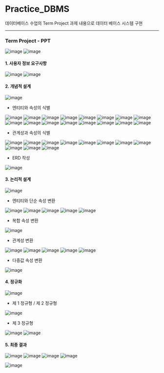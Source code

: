 # Practice_DBMS
데이터베이스 수업의 Term Project 과제 내용으로 데이터 베이스 시스템 구현


***

### Term Project - PPT

![image](https://user-images.githubusercontent.com/85846475/121943663-c50cd480-cd8c-11eb-96ae-238215bcec04.png)
![image](https://user-images.githubusercontent.com/85846475/121943674-c807c500-cd8c-11eb-81d9-fe03ad61b637.png)


#### 1. 사용자 정보 요구사항

![image](https://user-images.githubusercontent.com/85846475/121943680-ca6a1f00-cd8c-11eb-98fd-43b2a23055e1.png)
![image](https://user-images.githubusercontent.com/85846475/121943691-cd650f80-cd8c-11eb-896f-9c0e5867e6cb.png)



#### 2. 개념적 설계

![image](https://user-images.githubusercontent.com/85846475/121943776-e2da3980-cd8c-11eb-9c55-6923f3cc6690.png)


- 엔티티와 속성의 식별

![image](https://user-images.githubusercontent.com/85846475/121943840-f1285580-cd8c-11eb-89af-8bea2bb92180.png)
![image](https://user-images.githubusercontent.com/85846475/121943847-f2f21900-cd8c-11eb-9ae8-aaaa51fc5f42.png)
![image](https://user-images.githubusercontent.com/85846475/121943862-f685a000-cd8c-11eb-847c-264d009820c9.png)
![image](https://user-images.githubusercontent.com/85846475/121943868-f84f6380-cd8c-11eb-9cd1-32ebbadf3b22.png)
![image](https://user-images.githubusercontent.com/85846475/121943875-f9809080-cd8c-11eb-8066-12c6fe817a34.png)
![image](https://user-images.githubusercontent.com/85846475/121943884-ff767180-cd8c-11eb-8e48-7be5586a1344.png)
![image](https://user-images.githubusercontent.com/85846475/121943891-01d8cb80-cd8d-11eb-8f36-c9d2f3d5e722.png)
![image](https://user-images.githubusercontent.com/85846475/121943904-0309f880-cd8d-11eb-8f20-877f6d9bf704.png)
![image](https://user-images.githubusercontent.com/85846475/121943910-04d3bc00-cd8d-11eb-8133-f077e0b6c4e7.png)
![image](https://user-images.githubusercontent.com/85846475/121943917-069d7f80-cd8d-11eb-8819-fd396570a5c0.png)
![image](https://user-images.githubusercontent.com/85846475/121943929-09987000-cd8d-11eb-9aad-87ee2681efd6.png)
![image](https://user-images.githubusercontent.com/85846475/121943933-0b623380-cd8d-11eb-8bb1-007ae003242e.png)
![image](https://user-images.githubusercontent.com/85846475/121943939-0d2bf700-cd8d-11eb-969e-ad9d263506fd.png)
![image](https://user-images.githubusercontent.com/85846475/121943941-0ef5ba80-cd8d-11eb-9f0d-a9b985ba02ec.png)
![image](https://user-images.githubusercontent.com/85846475/121943949-11f0ab00-cd8d-11eb-8fce-baa5882a499c.png)
![image](https://user-images.githubusercontent.com/85846475/121943959-14530500-cd8d-11eb-9016-506c3a5a975a.png)


- 관계성과 속성의 식별

![image](https://user-images.githubusercontent.com/85846475/121943984-1ae17c80-cd8d-11eb-8831-3da3b3aaf682.png)
![image](https://user-images.githubusercontent.com/85846475/121943994-1e750380-cd8d-11eb-8e5f-f87979c2e8b4.png)
![image](https://user-images.githubusercontent.com/85846475/121944003-1fa63080-cd8d-11eb-9c0b-a6d9f3208441.png)
![image](https://user-images.githubusercontent.com/85846475/121944013-216ff400-cd8d-11eb-8f54-31a4464b86f6.png)
![image](https://user-images.githubusercontent.com/85846475/121944021-23d24e00-cd8d-11eb-8301-f8c5f4e981c1.png)
![image](https://user-images.githubusercontent.com/85846475/121944025-259c1180-cd8d-11eb-9c95-2141cbdd76a5.png)
![image](https://user-images.githubusercontent.com/85846475/121944029-2765d500-cd8d-11eb-8fad-b6aa991213bf.png)
![image](https://user-images.githubusercontent.com/85846475/121944040-29c82f00-cd8d-11eb-8979-431c1021736f.png)
![image](https://user-images.githubusercontent.com/85846475/121944047-2c2a8900-cd8d-11eb-85ee-4405f6fd1741.png)
![image](https://user-images.githubusercontent.com/85846475/121944058-2f257980-cd8d-11eb-98bb-942105b7462b.png)
![image](https://user-images.githubusercontent.com/85846475/121944063-3056a680-cd8d-11eb-9b82-df07b54b4583.png)


- ERD 작성

![image](https://user-images.githubusercontent.com/85846475/121944096-39477800-cd8d-11eb-9207-3b96055c0c2d.png)


#### 3. 논리적 설계

![image](https://user-images.githubusercontent.com/85846475/121944205-5bd99100-cd8d-11eb-9db6-fd4963ee6b3d.png)


- 엔티티와 단순 속성 변환

![image](https://user-images.githubusercontent.com/85846475/121944276-6eec6100-cd8d-11eb-94e2-638a5a73d647.png)
![image](https://user-images.githubusercontent.com/85846475/121944284-70b62480-cd8d-11eb-9099-0df35f586b8a.png)
![image](https://user-images.githubusercontent.com/85846475/121944288-73187e80-cd8d-11eb-8c04-c147ff6b7d04.png)
![image](https://user-images.githubusercontent.com/85846475/121944293-74e24200-cd8d-11eb-9c05-3401abf02b31.png)
![image](https://user-images.githubusercontent.com/85846475/121944299-77dd3280-cd8d-11eb-80ac-2098a435ddfb.png)


- 복합 속성 변환

![image](https://user-images.githubusercontent.com/85846475/121944303-7ad82300-cd8d-11eb-89c1-a64cb5f9ee1d.png)


- 관계성 변환

![image](https://user-images.githubusercontent.com/85846475/121944341-89263f00-cd8d-11eb-9aa6-57a1935233b6.png)
![image](https://user-images.githubusercontent.com/85846475/121944347-8b889900-cd8d-11eb-9cb2-bcc1702ba458.png)
![image](https://user-images.githubusercontent.com/85846475/121944353-8d525c80-cd8d-11eb-9d31-7c701d010575.png)
![image](https://user-images.githubusercontent.com/85846475/121944360-8f1c2000-cd8d-11eb-8b66-4439b7f00799.png)
![image](https://user-images.githubusercontent.com/85846475/121944368-92171080-cd8d-11eb-862d-7c12ade0aca4.png)


- 다중값 속성 변환

![image](https://user-images.githubusercontent.com/85846475/121944398-980cf180-cd8d-11eb-8d33-1ddf930651c6.png)



#### 4. 정규화

![image](https://user-images.githubusercontent.com/85846475/121944490-af4bdf00-cd8d-11eb-8513-e4e040cfa2fa.png)


- 제 1 정규형 / 제 2 정규형

![image](https://user-images.githubusercontent.com/85846475/121944530-b7a41a00-cd8d-11eb-907b-2d0615848333.png)


- 제 3 정규형

![image](https://user-images.githubusercontent.com/85846475/121944567-c25eaf00-cd8d-11eb-971d-68fae83963bd.png)
![image](https://user-images.githubusercontent.com/85846475/121944600-c7bbf980-cd8d-11eb-85a7-abf79addbd42.png)



#### 5. 최종 결과

![image](https://user-images.githubusercontent.com/85846475/121944638-d1ddf800-cd8d-11eb-9533-f3c3f50c057e.png)
![image](https://user-images.githubusercontent.com/85846475/121944648-d4405200-cd8d-11eb-85ba-2f40c2131c2f.png)
![image](https://user-images.githubusercontent.com/85846475/121944655-d5717f00-cd8d-11eb-8fa4-65764c720ae2.png)
![image](https://user-images.githubusercontent.com/85846475/121944662-d86c6f80-cd8d-11eb-8003-b2ebffcd62e8.png)


![image](https://user-images.githubusercontent.com/85846475/121944670-dbfff680-cd8d-11eb-991e-d0227ea81beb.png)

